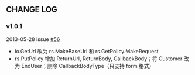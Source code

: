 ## CHANGE LOG

### v1.0.1

2013-05-28 issue [#56](https://github.com/qiniu/api/pull/56)

- io.GetUrl 改为 rs.MakeBaseUrl 和 rs.GetPolicy.MakeRequest
- rs.PutPolicy 增加 ReturnUrl, ReturnBody, CallbackBody；将 Customer 改为 EndUser；删除 CallbackBodyType（只支持 form 格式）

